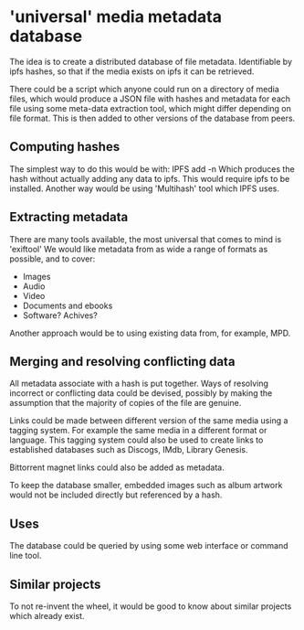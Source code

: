 
# 'universal' media metadata database

The idea is to create a distributed database of file metadata.  Identifiable by ipfs hashes, so that if the media exists on ipfs it can be retrieved. 

There could be a script which anyone could run on a directory of media files, which would produce a JSON file with hashes and metadata for each file using some meta-data extraction tool, which might differ depending on file format.  This is then added to other versions of the database from peers.

## Computing hashes
The simplest way to do this would be with: 
    IPFS add -n <file>
Which produces the hash without actually adding any data to ipfs.
This would require ipfs to be installed.  Another way would be using 'Multihash' tool which IPFS uses.

## Extracting metadata

There are many tools available, the most universal that comes to mind is 'exiftool' 
We would like metadata from as wide a range of formats as possible, and to cover:
* Images
* Audio
* Video
* Documents and ebooks
* Software?  Achives?

Another approach would be to using existing data from, for example, MPD. 

## Merging and resolving conflicting data

All metadata associate with a hash is put together.  Ways of resolving incorrect or conflicting data could be devised, possibly by making the assumption that the majority of copies of the file are genuine.

Links could be made between different version of the same media using a tagging system.  For example the same media in a different format or language. 
This tagging system could also be used to create links to established databases such as Discogs, IMdb, Library Genesis. 

Bittorrent magnet links could also be added as metadata. 

To keep the database smaller, embedded images such as album artwork would not be included directly but referenced by a hash. 

## Uses

The database could be queried by using some web interface or command line tool.

## Similar projects

To not re-invent the wheel, it would be good to know about similar projects which already exist. 

